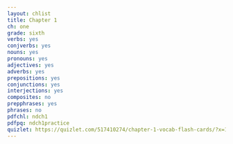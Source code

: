 ```yaml
---
layout: chlist
title: Chapter 1
ch: one
grade: sixth
verbs: yes
conjverbs: yes
nouns: yes
pronouns: yes
adjectives: yes
adverbs: yes
prepositions: yes
conjunctions: yes
interjections: yes
composites: no
prepphrases: yes
phrases: no
pdfchl: ndch1
pdfpq: ndch1practice
quizlet: https://quizlet.com/517410274/chapter-1-vocab-flash-cards/?x=1jqt
---
```


